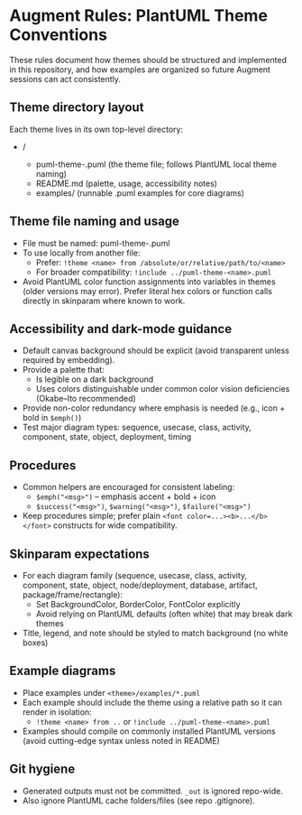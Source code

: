 # Augment Rules: PlantUML Theme Conventions

These rules document how themes should be structured and implemented in this repository, and how examples are organized so future Augment sessions can act consistently.

## Theme directory layout

Each theme lives in its own top-level directory:

- <theme-name>/
  - puml-theme-<theme-name>.puml  (the theme file; follows PlantUML local theme naming)
  - README.md                     (palette, usage, accessibility notes)
  - examples/                     (runnable .puml examples for core diagrams)

## Theme file naming and usage

- File must be named: puml-theme-<name>.puml
- To use locally from another file:
  - Prefer: `!theme <name> from /absolute/or/relative/path/to/<name>`
  - For broader compatibility: `!include ../puml-theme-<name>.puml`
- Avoid PlantUML color function assignments into variables in themes (older versions may error). Prefer literal hex colors or function calls directly in skinparam where known to work.

## Accessibility and dark-mode guidance

- Default canvas background should be explicit (avoid transparent unless required by embedding).
- Provide a palette that:
  - Is legible on a dark background
  - Uses colors distinguishable under common color vision deficiencies (Okabe–Ito recommended)
- Provide non-color redundancy where emphasis is needed (e.g., icon + bold in `$emph()`)
- Test major diagram types: sequence, usecase, class, activity, component, state, object, deployment, timing

## Procedures

- Common helpers are encouraged for consistent labeling:
  - `$emph("<msg>")` – emphasis accent + bold + icon
  - `$success("<msg>")`, `$warning("<msg>")`, `$failure("<msg>")`
- Keep procedures simple; prefer plain `<font color=...><b>...</b></font>` constructs for wide compatibility.

## Skinparam expectations

- For each diagram family (sequence, usecase, class, activity, component, state, object, node/deployment, database, artifact, package/frame/rectangle):
  - Set BackgroundColor, BorderColor, FontColor explicitly
  - Avoid relying on PlantUML defaults (often white) that may break dark themes
- Title, legend, and note should be styled to match background (no white boxes)

## Example diagrams

- Place examples under `<theme>/examples/*.puml`
- Each example should include the theme using a relative path so it can render in isolation:
  - `!theme <name> from ..` or `!include ../puml-theme-<name>.puml`
- Examples should compile on commonly installed PlantUML versions (avoid cutting-edge syntax unless noted in README)

## Git hygiene

- Generated outputs must not be committed. `_out` is ignored repo-wide.
- Also ignore PlantUML cache folders/files (see repo .gitignore).


